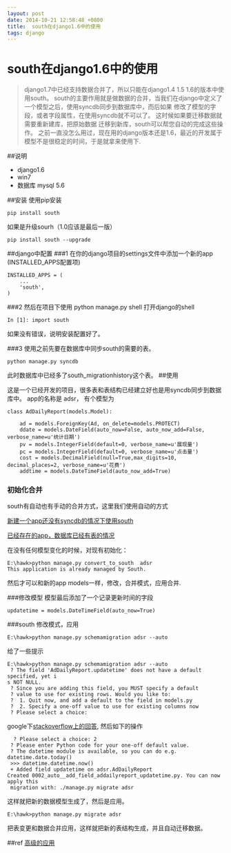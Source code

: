 ```yaml
---
layout: post
date: 2014-10-21 12:58:48 +0800
title:  south在django1.6中的使用
tags: django
---
```


south在django1.6中的使用
====================

>django1.7中已经支持数据合并了，所以只能在django1.4 1.5 1.6的版本中使用south。
south的主要作用就是做数据的合并，当我们在django中定义了一个模型之后，使用syncdb同步到数据库中，而后如果
修改了模型的字段，或者字段属性，在使用syncdb就不可以了。 这时候如果要迁移数据就需要重新建库，把原始数据
迁移到新库，south可以帮您自动的完成这些操作。 之前一直没怎么用过，现在用的django版本还是1.6，最近的开发属于
模型不是很稳定的时间，于是就拿来使用下.

##说明
* django1.6
* win7
* 数据库 mysql 5.6

##安装
使用pip安装

    pip install south

如果是升级sourh（1.0应该是最后一版）

    pip install south --upgrade

##django中配置
###1
在你的django项目的settings文件中添加一个新的app (INSTALLED_APPS配置项)

    INSTALLED_APPS = (
        ...
        'south',
    )

###2
然后在项目下使用 python manage.py shell 打开django的shell

    In [1]: import south

如果没有错误，说明安装配置好了。

###3
使用之前先要在数据库中同步south的需要的表。

    python manage.py syncdb

此时数据库中已经多了south_migrationhistory这个表。
##使用

这是一个已经开发的项目，很多表和表结构已经建立好也是用syncdb同步到数据库中。
app的名称是 adsr， 有个模型为

    class AdDailyReport(models.Model):

        ad = models.ForeignKey(Ad, on_delete=models.PROTECT)
        ddate = models.DateField(auto_now=False, auto_now_add=False, verbose_name=u'统计日期')
        pv = models.IntegerField(default=0, verbose_name=u'展现量')
        pc = models.IntegerField(default=0, verbose_name=u'点击量')
        cost = models.DecimalField(null=True,max_digits=10, decimal_places=2, verbose_name=u'花费')
        addtime = models.DateTimeField(auto_now_add=True)

### 初始化合并
south有自动也有手动的合并方式，这里我们使用自动的方式

[新建一个app还没有syncdb的情况下使用south](http://south.readthedocs.org/en/latest/tutorial/part1.html#tutorial-part-1)

[已经存在的app，数据库已经有表的情况](http://south.readthedocs.org/en/latest/convertinganapp.html#converting-an-app)

在没有任何模型变化的时候，对现有初始化：

    E:\hawk>python manage.py convert_to_south  adsr
    This application is already managed by South.

然后才可以和新的app models一样，修改，合并模式，应用合并.

###修改模型
模型最后添加了一个记录更新时间的字段

    updatetime = models.DateTimeField(auto_now=True)

###south 修改模式，应用

    E:\hawk>python manage.py schemamigration adsr --auto

给了一些提示

    E:\hawk>python manage.py schemamigration adsr --auto
     ? The field 'AdDailyReport.updatetime' does not have a default specified, yet i
    s NOT NULL.
     ? Since you are adding this field, you MUST specify a default
     ? value to use for existing rows. Would you like to:
     ?  1. Quit now, and add a default to the field in models.py
     ?  2. Specify a one-off value to use for existing columns now
     ? Please select a choice:

 google下[stackoverflow上的回答](http://stackoverflow.com/questions/18776953/south-schemamigration-asking-for-one-off-value-when-trying-to-mirgate-app), 然后如下的操作

      ? Please select a choice: 2
     ? Please enter Python code for your one-off default value.
     ? The datetime module is available, so you can do e.g. datetime.date.today()
     >>> datetime.datetime.now()
     + Added field updatetime on adsr.AdDailyReport
    Created 0002_auto__add_field_addailyreport_updatetime.py. You can now apply this
     migration with: ./manage.py migrate adsr

这样就把新的数据模型生成了，然后是应用。

    E:\hawk>python manage.py migrate adsr

把表变更和数据合并应用，这样就把新的表结构生成，并且自动迁移数据。


##ref
[高级的应用](http://south.readthedocs.org/en/latest/tutorial/index.html)







